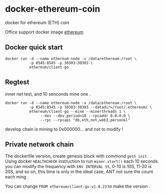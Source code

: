 # docker-ethereum-coin
docker for ethereum (ETH) coin

Office support docker image [ethereum](https://hub.docker.com/r/ethereum/client-go)

## Docker quick start

```
docker run -d --name ethereum-node -v /data/ethereum:/root \
           -p 8545:8545 -p 30303:30303 \
           ethereum/client-go
```

## Regtest
inner net test, and 10 senconds mine one .
```
docker run -d --name ethereum-node -v /data/ethereum:/root \
           -p 8545:8545 -p 30303:30303 --datadir=/root/.ethereum/ \
           ethereum/client-go --mine --minerthreads 1 \
                --dev --dev.period=10 --rpcaddr 0.0.0.0 \
                --rpc --rpcapi "db,eth,net,web3,personal"
```
develop chain is mining to 0x000000... and not to modify !

## Private network chain
The dockerfile version, create genesis block with commond `geth init ` . Using docker `HEALTHCHECK` instruction to run `miner.start()` each 10 seconds. you can modify the frequency with `ENV INTERVAL 55`, 0-10 is 10S, 11-20 is 20S, and so on, this time is only in the ideal case, ANT not sure the count each ming .

You can change `FROM ethereum/client-go:v1.8.23` to make the version .
